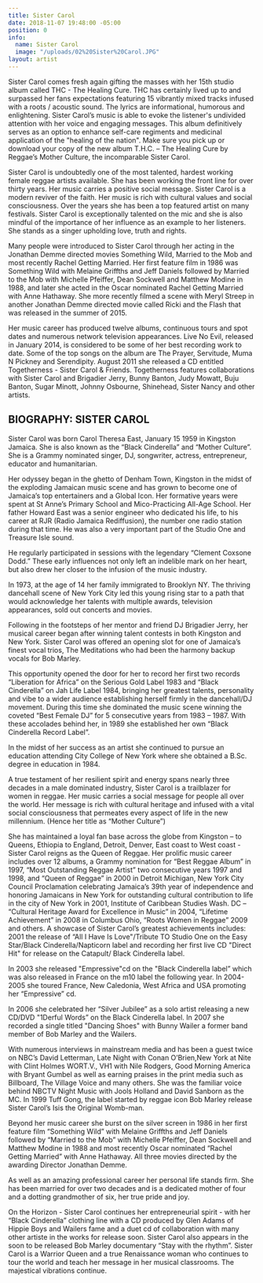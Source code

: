 ```yaml
---
title: Sister Carol
date: 2018-11-07 19:48:00 -05:00
position: 0
info:
  name: Sister Carol
  image: "/uploads/02%20Sister%20Carol.JPG"
layout: artist
---
```


Sister Carol comes fresh again gifting the masses with her 15th studio album called THC - The Healing Cure. THC has certainly lived up to and surpassed her fans expectations featuring 15 vibrantly mixed tracks infused with a roots / acoustic sound. The lyrics are informational, humorous and enlightening. Sister Carol’s music is able to evoke the listener's undivided attention with her voice and engaging messages. This album definitively serves as an option to enhance self-care regiments and medicinal application of the "healing of the nation". Make sure you pick up or download your copy of the new album T.H.C. – The Healing Cure by Reggae’s Mother Culture, the incomparable Sister Carol.

Sister Carol is undoubtedly one of the most talented, hardest working female reggae artists available. She has been working the front line for over thirty years. Her music carries a positive social message. Sister Carol is a modern reviver of the faith. Her music is rich with cultural values and social consciousness. Over the years she has been a top featured artist on many festivals. Sister Carol is exceptionally talented on the mic and she is also mindful of the importance of her influence as an example to her listeners. She stands as a singer upholding love, truth and rights.

Many people were introduced to Sister Carol through her acting in the Jonathan Demme directed movies Something Wild, Married to the Mob and most recently Rachel Getting Married. Her first feature film in 1986 was Something Wild with Melaine Griffths and Jeff Daniels followed by Married to the Mob with Michelle Pfeiffer, Dean Sockwell and Matthew Modine in 1988, and later she acted in the Oscar nominated Rachel Getting Married with Anne Hathaway. She more recently filmed a scene with Meryl Streep in another Jonathan Demme directed movie called Ricki and the Flash that was released in the summer of 2015.

Her music career has produced twelve albums, continuous tours and spot dates and numerous network television appearances. Live No Evil, released in January 2014, is considered to be some of her best recording work to date. Some of the top songs on the album are The Prayer, Servitude, Muma N Pickney and Serendipity. August 2011 she released a CD entitled Togetherness - Sister Carol & Friends. Togetherness features collaborations with Sister Carol and Brigadier Jerry, Bunny Banton, Judy Mowatt, Buju Banton, Sugar Minott, Johnny Osbourne, Shinehead, Sister Nancy and other artists.

## BIOGRAPHY: SISTER CAROL

Sister Carol was born Carol Theresa East, January 15 1959 in Kingston Jamaica. She is also known as the “Black Cinderella” and “Mother Culture”. She is a Grammy nominated singer, DJ, songwriter, actress, entrepreneur, educator and humanitarian.

Her odyssey began in the ghetto of Denham Town, Kingston in the midst of the exploding Jamaican music scene and has grown to become one of Jamaica’s top entertainers and a Global Icon. Her formative years were spent at St Anne’s Primary School and Mico-Practicing All-Age School. Her father Howard East was a senior engineer who dedicated his life, to his career at RJR (Radio Jamaica Rediffusion), the number one radio station during that time. He was also a very important part of the Studio One and Treasure Isle sound.

He regularly participated in sessions with the legendary “Clement Coxsone Dodd.” These early influences not only left an indelible mark on her heart, but also drew her closer to the infusion of the music industry.

In 1973, at the age of 14 her family immigrated to Brooklyn NY. The thriving dancehall scene of New York City led this young rising star to a path that would acknowledge her talents with multiple awards, television appearances, sold out concerts and movies.

Following in the footsteps of her mentor and friend DJ Brigadier Jerry, her musical career began after winning talent contests in both Kingston and New York. Sister Carol was offered an opening slot for one of Jamaica’s finest vocal trios, The Meditations who had been the harmony backup vocals for Bob Marley.

This opportunity opened the door for her to record her first two records “Liberation for Africa” on the Serious Gold Label 1983 and “Black Cinderella” on Jah Life Label 1984, bringing her greatest talents, personality and vibe to a wider audience establishing herself firmly in the dancehall/DJ movement. During this time she dominated the music scene winning the coveted “Best Female DJ” for 5 consecutive years from 1983 – 1987. With these accolades behind her, in 1989 she established her own “Black Cinderella Record Label”.

In the midst of her success as an artist she continued to pursue an education attending City College of New York where she obtained a B.Sc. degree in education in 1984.

A true testament of her resilient spirit and energy spans nearly three decades in a male dominated industry, Sister Carol is a trailblazer for women in reggae. Her music carries a social message for people all over the world. Her message is rich with cultural heritage and infused with a vital social consciousness that permeates every aspect of life in the new millennium. (Hence her title as “Mother Culture”)

She has maintained a loyal fan base across the globe from Kingston – to Queens, Ethiopia to England, Detroit, Denver, East coast to West coast - Sister Carol reigns as the Queen of Reggae. Her prolific music career includes over 12 albums, a Grammy nomination for “Best Reggae Album” in 1997, “Most Outstanding Reggae Artist” two consecutive years 1997 and 1998, and “Queen of Reggae” in 2000 in Detroit Michigan, New York City Council Proclamation celebrating Jamaica’s 39th year of independence and honoring Jamaicans in New York for outstanding cultural contribution to life in the city of New York in 2001, Institute of Caribbean Studies Wash. DC – “Cultural Heritage Award for Excellence in Music” in 2004, “Lifetime Achievement” in 2008 in Columbus Ohio, “Roots Women in Reggae” 2009 and others. A showcase of Sister Carol’s greatest achievements includes: 2001 the release of “All I Have Is Love"/Tribute TO Studio One on the Easy Star/Black Cinderella/Napticorn label and recording her first live CD "Direct Hit" for release on the Catapult/ Black Cinderella label.

In 2003 she released "Empressive"cd on the "Black Cinderella label” which was also released in France on the m10 label the following year. In 2004- 2005 she toured France, New Caledonia, West Africa and USA promoting her “Empressive” cd.

In 2006 she celebrated her “Silver Jubilee” as a solo artist releasing a new CD/DVD "1Derful Words” on the Black Cinderella label. In 2007 she recorded a single titled "Dancing Shoes" with Bunny Wailer a former band member of Bob Marley and the Wailers.

With numerous interviews in mainstream media and has been a guest twice on NBC’s David Letterman, Late Night with Conan O’Brien,New York at Nite with Clint Holmes WORT.V., VH1 with Nile Rodgers, Good Morning America with Bryant Gumbel as well as earning praises in the print media such as Billboard, The Village Voice and many others. She was the familiar voice behind NBCTV Night Music with Jools Holland and David Sanborn as the MC. In 1999 Tuff Gong, the label started by reggae icon Bob Marley release Sister Carol’s Isis the Original Womb-man.

Beyond her music career she burst on the silver screen in 1986 in her first feature film “Something Wild” with Melaine Griffths and Jeff Daniels followed by “Married to the Mob” with Michelle Pfeiffer, Dean Sockwell and Matthew Modine in 1988 and most recently Oscar nominated “Rachel Getting Married” with Anne Hathaway. All three movies directed by the awarding Director Jonathan Demme.

As well as an amazing professional career her personal life stands firm. She has been married for over two decades and is a dedicated mother of four and a dotting grandmother of six, her true pride and joy.

On the Horizon - Sister Carol continues her entrepreneurial spirit - with her “Black Cinderella” clothing line with a CD produced by Glen Adams of Hippie Boys and Wailers fame and a duet cd of collaboration with many other artiste in the works for release soon. Sister Carol also appears in the soon to be released Bob Marley documentary “Stay with the rhythm”. Sister Carol is a Warrior Queen and a true Renaissance woman who continues to tour the world and teach her message in her musical classrooms. The majestical vibrations continue. 